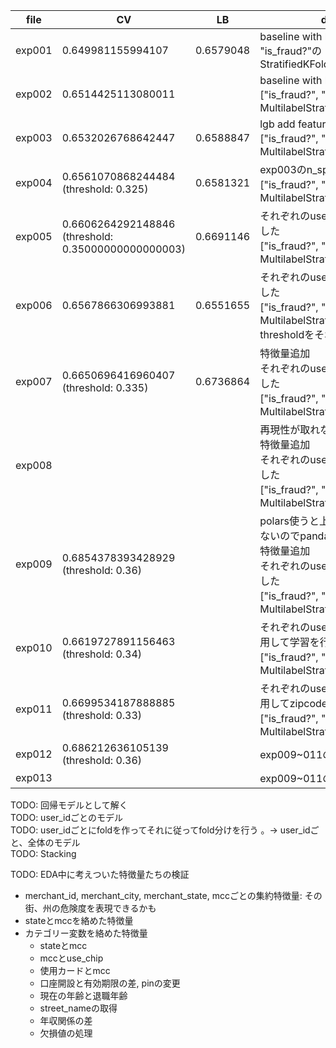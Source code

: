 | file | CV | LB | description | 
| - | - | - | - |
| exp001 | 0.649981155994107 | 0.6579048 | baseline with lgb<br>"is_fraud?"のStratifiedKFold(n_splits=5) |
| exp002 | 0.6514425113080011 | | baseline with lgb & polars<br>["is_fraud?", "card_id", "user_id"]のMultilabelStratifiedKFold(n_splits=5) |
| exp003 | 0.6532026768642447 | 0.6588847 | lgb add features<br>["is_fraud?", "card_id", "user_id"]のMultilabelStratifiedKFold(n_splits=5) |
| exp004 | 0.6561070868244484 (threshold: 0.325) | 0.6581321 | exp003のn_splits増やした<br>["is_fraud?", "card_id", "user_id"]のMultilabelStratifiedKFold(n_splits=10) |
| exp005 | 0.6606264292148846 (threshold: 0.35000000000000003) | 0.6691146 | それぞれのuser_idごとにモデルを作成した<br>["is_fraud?", "card_id"]のMultilabelStratifiedKFold(n_splits=5) |
| exp006 | 0.6567866306993881 | 0.6551655 | それぞれのuser_idごとにモデルを作成した<br>["is_fraud?", "card_id"]のMultilabelStratifiedKFold(n_splits=5)<br>thresholdをそれぞれのuserごとにした |
| exp007 | 0.6650696416960407 (threshold: 0.335) | 0.6736864 | 特徴量追加<br>それぞれのuser_idごとにモデルを作成した<br>["is_fraud?", "card_id"]のMultilabelStratifiedKFold(n_splits=5) |
| exp008 |  |  | 再現性が取れない<br>特徴量追加<br>それぞれのuser_idごとにモデルを作成した<br>["is_fraud?", "card_id"]のMultilabelStratifiedKFold(n_splits=5) |
| exp009 | 0.6854378393428929 (threshold: 0.36) |  | polars使うと上手く再現性を確保できないのでpandasに書き換えた<br>特徴量追加<br>それぞれのuser_idごとにモデルを作成した<br>["is_fraud?", "card_id"]のMultilabelStratifiedKFold(n_splits=50) |
| exp010 | 0.6619727891156463 (threshold: 0.34) |  | それぞれのuser_idごと作ったfoldを利用して学習を行う<br>["is_fraud?", "card_id"]のMultilabelStratifiedKFold(n_splits=50) |
| exp011 | 0.6699534187888885 (threshold: 0.33) |  | それぞれのuser_idごと作ったfoldを利用してzipcodeごとに学習を行う<br>["is_fraud?", "card_id"]のMultilabelStratifiedKFold(n_splits=50) |
| exp012 | 0.686212636105139 (threshold: 0.36) | | exp009~011のWeighted Average |
| exp013 |  | | exp009~011のStacking |


TODO: 回帰モデルとして解く  
TODO: user_idごとのモデル  
TODO: user_idごとにfoldを作ってそれに従ってfold分けを行う
。-> user_idごと、全体のモデル  
TODO: Stacking



TODO: EDA中に考えついた特徴量たちの検証
* merchant_id, merchant_city, merchant_state, mccごとの集約特徴量: その街、州の危険度を表現できるかも
* stateとmccを絡めた特徴量
* カテゴリー変数を絡めた特徴量
  * stateとmcc
  * mccとuse_chip
  * 使用カードとmcc
  * 口座開設と有効期限の差, pinの変更
  * 現在の年齢と退職年齢
  * street_nameの取得
  * 年収関係の差
  * 欠損値の処理